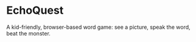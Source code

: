 # EchoQuest
A kid-friendly, browser-based word game: see a picture, speak the word, beat the monster. 
